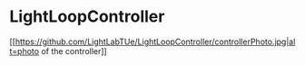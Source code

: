 # LightLoopController

[[https://github.com/LightLabTUe/LightLoopController/controllerPhoto.jpg|alt=photo of the controller]]